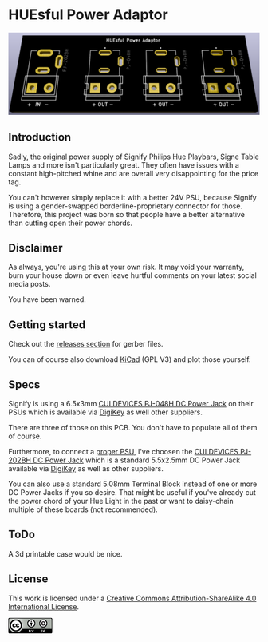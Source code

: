 # HUEsful Power Adaptor

![pcb top](./img/top.png)

## Introduction

Sadly, the original power supply of Signify Philips Hue Playbars, Signe Table Lamps and more isn't particularly great.
They often have issues with a constant high-pitched whine and are overall very disappointing for the price tag.

You can't however simply replace it with a better 24V PSU, because Signify is using a gender-swapped borderline-proprietary connector for those.
Therefore, this project was born so that people have a better alternative than cutting open their power chords.

## Disclaimer

As always, you're using this at your own risk. It may void your warranty,
burn your house down or even leave hurtful comments on your latest social media posts.

You have been warned.

## Getting started

Check out the [releases section](https://github.com/Hypfer/huesful-power-adaptor/releases) for gerber files.

You can of course also download [KiCad](https://kicad-pcb.org/) (GPL V3) and plot those yourself.

## Specs

Signify is using a 6.5x3mm [CUI DEVICES PJ-048H DC Power Jack](https://www.cuidevices.com/product/resource/pj-048h.pdf) on their PSUs 
which is available via [DigiKey](https://www.digikey.de/product-detail/en/cui-devices/PJ-048H/CP-048H-ND/1644579) as well other suppliers.

There are three of those on this PCB. You don't have to populate all of them of course.

Furthermore, to connect a [proper PSU](https://www.amazon.de/-/en/LEICKE-Universal-Power-Supply-Plug/dp/B01GRYFNYK/), I've choosen the
[CUI DEVICES PJ-202BH DC Power Jack](https://www.cuidevices.com/product/resource/pj-202bh.pdf) which is a standard 5.5x2.5mm DC Power Jack
available via [DigiKey](https://www.digikey.com/en/products/detail/cui-devices/PJ-202BH/408451) as well as other suppliers.

You can also use a standard 5.08mm Terminal Block instead of one or more DC Power Jacks if you so desire.
That might be useful if you've already cut the power chord of your Hue Light in the past or want to daisy-chain multiple of these boards (not recommended).

## ToDo

A 3d printable case would be nice.

## License

This work is licensed under a
[Creative Commons Attribution-ShareAlike 4.0 International License][cc-by-sa].

[![CC BY-SA 4.0][cc-by-sa-image]][cc-by-sa]

[cc-by-sa]: http://creativecommons.org/licenses/by-sa/4.0/
[cc-by-sa-image]: ./img/cc-by-sa.png

